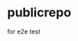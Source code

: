 # publicrepo
for e2e test
























































































































































































































































































































































































































































































































































































































































































































































































































































































































































































































































































































































































































































































































































































































































































































































































































































































































































































































